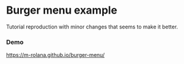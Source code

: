 # Burger menu example

Tutorial reproduction with minor changes that seems to make it better.

### Demo
https://m-rolana.github.io/burger-menu/